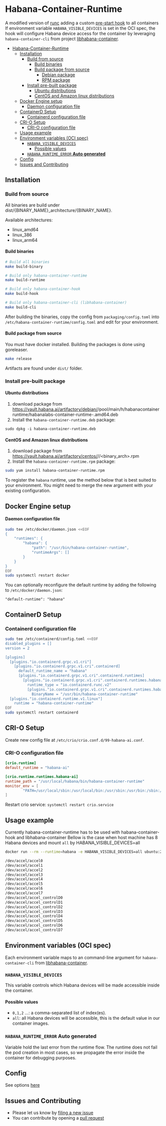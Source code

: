 # Habana-Container-Runtime

A modified version of [runc](https://github.com/opencontainers/runc) adding a custom [pre-start hook](https://github.com/HabanaAI/habana-container-hook) to all containers
If environment variable `HABANA_VISIBLE_DEVICES` is set in the OCI spec, the hook will configure Habana device access for the container by leveraging `habana-container-cli` from project [libhabana-container](https://github.com/HabanaAI/libhabana-container).

- [Habana-Container-Runtime](#habana-container-runtime)
  - [Installation](#installation)
    - [Build from source](#build-from-source)
      - [Build binaries](#build-binaries)
      - [Build package from source](#build-package-from-source)
        - [Debian package](#debian-package)
        - [RPM package](#rpm-package)
    - [Install pre-built package](#install-pre-built-package)
      - [Ubuntu distributions](#ubuntu-distributions)
      - [CentOS and Amazon linux distributions](#centos-and-amazon-linux-distributions)
  - [Docker Engine setup](#docker-engine-setup)
      - [Daemon configuration file](#daemon-configuration-file)
  - [ContainerD Setup](#containerd-setup)
    - [Containerd configuration file](#containerd-configuration-file)
  - [CRI-O Setup](#cri-o-setup)
    - [CRI-O configuration file](#cri-o-configuration-file)
  - [Usage example](#usage-example)
  - [Environment variables (OCI spec)](#environment-variables-oci-spec)
    - [`HABANA_VISIBLE_DEVICES`](#habana_visible_devices)
      - [Possible values](#possible-values)
    - [`HABANA_RUNTIME_ERROR` **Auto generated**](#habana_runtime_error-auto-generated)
  - [Config](#config)
  - [Issues and Contributing](#issues-and-contributing)

## Installation

### Build from source

All binaries are build under dist/{BINARY_NAME}_architecture/{BINARY_NAME}.

Available architectures:
- linux_amd64
- linux_386
- linux_arm64

#### Build binaries

```bash
# Build all binaries
make build-binary

# Build only habana-container-runtime
make build-runtime

# Build only habana-container-hook
make build-hook

# Build only habana-container-cli (libhabana-container)
make build-cli
```

After building the binaries, copy the config from `packaging/config.toml`
into `/etc/habana-container-runtime/config.toml` and edit for your
environment.

#### Build package from source

You must have docker installed. Building the packages is done using goreleaser.

```bash
make release
```

Artifacts are found under `dist/` folder.

### Install pre-built package

#### Ubuntu distributions

1. download package from https://vault.habana.ai/artifactory/debian/<distribution>/pool/main/h/habanacontainerruntime/habanalabs-container-runtime-<RELEASE>.amd64.deb
2. Install the `habana-container-runtime.deb` package:
```
sudo dpkg -i habana-container-runtime.deb
```

#### CentOS and Amazon linux distributions

1. download package from https://vault.habana.ai/artifactory/centos/<major>/<version>/<binary_arch>.rpm
2. Install the `habana-container-runtime.rpm` package:

```bash
sudo yum install habana-container-runtime.rpm
```

To register the `habana` runtime, use the method below that is best suited
to your environment. You might need to merge the new argument with your
existing configuration.

## Docker Engine setup

#### Daemon configuration file

```bash
sudo tee /etc/docker/daemon.json <<EOF
{
    "runtimes": {
        "habana": {
            "path": "/usr/bin/habana-container-runtime",
            "runtimeArgs": []
        }
    }
}
EOF
sudo systemctl restart docker
```

You can optionally reconfigure the default runtime by adding the following to `/etc/docker/daemon.json`:
```
"default-runtime": "habana"
```

## ContainerD Setup

### Containerd configuration file

```bash
sudo tee /etc/containerd/config.toml <<EOF
disabled_plugins = []
version = 2

[plugins]
  [plugins."io.containerd.grpc.v1.cri"]
    [plugins."io.containerd.grpc.v1.cri".containerd]
      default_runtime_name = "habana"
      [plugins."io.containerd.grpc.v1.cri".containerd.runtimes]
        [plugins."io.containerd.grpc.v1.cri".containerd.runtimes.habana]
          runtime_type = "io.containerd.runc.v2"
          [plugins."io.containerd.grpc.v1.cri".containerd.runtimes.habana.options]
            BinaryName = "/usr/bin/habana-container-runtime"
  [plugins."io.containerd.runtime.v1.linux"]
    runtime = "habana-container-runtime"
EOF
sudo systemctl restart containerd
```

## CRI-O Setup

Create new config file at `/etc/crio/crio.conf.d/99-habana-ai.conf`.

### CRI-O configuration file

```toml
[crio.runtime]
default_runtime = "habana-ai"

[crio.runtime.runtimes.habana-ai]
runtime_path = "/usr/local/habana/bin/habana-container-runtime"
monitor_env = [
        "PATH=/usr/local/sbin:/usr/local/bin:/usr/sbin:/usr/bin:/sbin:/bin",
]
```

Restart crio service: `systemctl restart crio.service`

## Usage example

Currently habana-container-runtime has to be used with habana-container-hook and libhabana-container
Bellow is the case when host machine has 8 Habana devices and mount `all` by HABANA_VISIBLE_DEVICES=all

```bash
docker run --rm --runtime=habana -e HABANA_VISIBLE_DEVICES=all ubuntu:22.04 /bin/bash -c "ls /dev/accel/*"

/dev/accel/accel0
/dev/accel/accel1
/dev/accel/accel2
/dev/accel/accel3
/dev/accel/accel4
/dev/accel/accel5
/dev/accel/accel6
/dev/accel/accel7
/dev/accel/accel_controlD0
/dev/accel/accel_controlD1
/dev/accel/accel_controlD2
/dev/accel/accel_controlD3
/dev/accel/accel_controlD4
/dev/accel/accel_controlD5
/dev/accel/accel_controlD6
/dev/accel/accel_controlD7
```


## Environment variables (OCI spec)

Each environment variable maps to an command-line argument for `habana-container-cli` from [libhabana-container](https://github.com/HabanaAI/libhabana-container).

### `HABANA_VISIBLE_DEVICES`
This variable controls which Habana devices will be made accessible inside the container.

#### Possible values
* `0,1,2` …: a comma-separated list of index(es).
* `all`: all Habana devices will be accessible, this is the default value in our container images.


### `HABANA_RUNTIME_ERROR` **Auto generated**
Variable hold the last error from the runtime flow. The runtime
does not fail the pod creation in most cases, so we propagate the error inside the container for debugging purposes.


## Config

See options [here](./packaging/config.toml)

## Issues and Contributing

* Please let us know by [filing a new issue](https://github.com/HabanaAI/habana-container-runtime/issues/new)
* You can contribute by opening a [pull request](https://docs.github.com/en/github/collaborating-with-issues-and-pull-requests/about-pull-requests)
